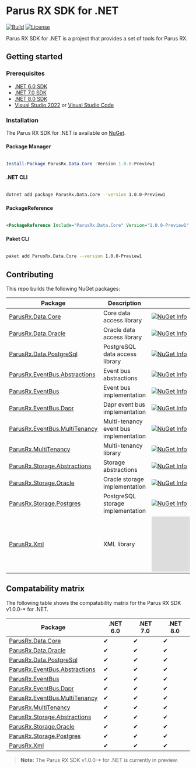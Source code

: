 # Parus RX SDK for .NET

[![Build](https://github.com/parusrx/dotnet-sdk/actions/workflows/build.yml/badge.svg)](https://github.com/parusrx/dotnet-sdk/actions/workflows/build.yml)
[![License](https://img.shields.io/github/license/parusrx/dotnet-sdk?logo=apache&style=flat-square&color=blue)](LICENSE)

Parus RX SDK for .NET is a project that provides a set of tools for Parus RX.

## Getting started

### Prerequisites

- [.NET 6.0 SDK](https://dotnet.microsoft.com/download/dotnet/6.0)
- [.NET 7.0 SDK](https://dotnet.microsoft.com/download/dotnet/7.0)
- [.NET 8.0 SDK](https://dotnet.microsoft.com/download/dotnet/8.0)
- [Visual Studio 2022](https://visualstudio.microsoft.com/vs/preview/) or [Visual Studio Code](https://code.visualstudio.com/)

### Installation

The Parus RX SDK for .NET is available on [NuGet](https://www.nuget.org/packages?q=ParusRx).

#### Package Manager

```powershell

Install-Package ParusRx.Data.Core -Version 1.0.0-Preview1

```

#### .NET CLI

```bash

dotnet add package ParusRx.Data.Core --version 1.0.0-Preview1

```

#### PackageReference

```xml

<PackageReference Include="ParusRx.Data.Core" Version="1.0.0-Preview1" />

```

#### Paket CLI

```bash

paket add ParusRx.Data.Core --version 1.0.0-Preview1

```


## Contributing

This repo builds the following NuGet packages:

| Package | Description | NuGet |
| ------- | ----------- | ----- |
| [ParusRx.Data.Core](https://www.nuget.org/packages/ParusRx.Data.Core/) | Core data access library | [![NuGet Info](https://buildstats.info/nuget/ParusRx.Data.Core?includePreReleases=true)](https://www.nuget.org/packages/ParusRx.Data.Core/) |
| [ParusRx.Data.Oracle](https://www.nuget.org/packages/ParusRx.Data.Oracle/) | Oracle data access library | [![NuGet Info](https://buildstats.info/nuget/ParusRx.Data.Oracle?includePreReleases=true)](https://www.nuget.org/packages/ParusRx.Data.Oracle/) |
| [ParusRx.Data.PostgreSql](https://www.nuget.org/packages/ParusRx.Data.PostgreSQL/) | PostgreSQL data access library | [![NuGet Info](https://buildstats.info/nuget/ParusRx.Data.PostgreSql?includePreReleases=true)](https://www.nuget.org/packages/ParusRx.Data.PostgreSql/) |
| [ParusRx.EventBus.Abstractions](https://www.nuget.org/packages/ParusRx.EventBus.Abstractions/) | Event bus abstractions | [![NuGet Info](https://buildstats.info/nuget/ParusRx.EventBus.Abstractions?includePreReleases=true)](https://www.nuget.org/packages/ParusRx.EventBus.Abstractions/) |
| [ParusRx.EventBus](https://www.nuget.org/packages/ParusRx.EventBus/) | Event bus implementation | [![NuGet Info](https://buildstats.info/nuget/ParusRx.EventBus?includePreReleases=true)](https://www.nuget.org/packages/ParusRx.EventBus/) |
| [ParusRx.EventBus.Dapr](https://www.nuget.org/packages/ParusRx.EventBus.Dapr/) | Dapr event bus implementation | [![NuGet Info](https://buildstats.info/nuget/ParusRx.EventBus.Dapr?includePreReleases=true)](https://www.nuget.org/packages/ParusRx.EventBus.Dapr/) |
| [ParusRx.EventBus.MultiTenancy](https://www.nuget.org/packages/ParusRx.EventBus.MultiTenancy/) | Multi-tenancy event bus implementation | [![NuGet Info](https://buildstats.info/nuget/ParusRx.EventBus.MultiTenancy?includePreReleases=true)](https://www.nuget.org/packages/ParusRx.EventBus.MultiTenancy/) |
| [ParusRx.MultiTenancy](https://www.nuget.org/packages/ParusRx.MultiTenancy/) | Multi-tenancy library | [![NuGet Info](https://buildstats.info/nuget/ParusRx.MultiTenancy?includePreReleases=true)](https://www.nuget.org/packages/ParusRx.MultiTenancy/) |
| [ParusRx.Storage.Abstractions](https://www.nuget.org/packages/ParusRx.Storage.Abstractions/) | Storage abstractions | [![NuGet Info](https://buildstats.info/nuget/ParusRx.Storage.Abstractions?includePreReleases=true)](https://www.nuget.org/packages/ParusRx.Storage.Abstractions/) |
| [ParusRx.Storage.Oracle](https://www.nuget.org/packages/ParusRx.Storage.Oracle/) | Oracle storage implementation | [![NuGet Info](https://buildstats.info/nuget/ParusRx.Storage.Oracle?includePreReleases=true)](https://www.nuget.org/packages/ParusRx.Storage.Oracle/) |
| [ParusRx.Storage.Postgres](https://www.nuget.org/packages/ParusRx.Storage.Postgres/) | PostgreSQL storage implementation | [![NuGet Info](https://buildstats.info/nuget/ParusRx.Storage.Postgres?includePreReleases=true)](https://www.nuget.org/packages/ParusRx.Storage.Postgres/) |
| [ParusRx.Xml](https://www.nuget.org/packages/ParusRx.Xml/) | XML library | [![NuGet Info](https://buildstats.info/nuget/ParusRx.Xml?includePreReleases=true)](https://www.nuget.org/packages/ParusRx.Xml/) |

## Compatability matrix

The following table shows the compatability matrix for the Parus RX SDK v1.0.0-* for .NET.

| Package | .NET 6.0 | .NET 7.0 | .NET 8.0 |
| ------- | -------- | -------- | -------- | 
| [ParusRx.Data.Core](https://www.nuget.org/packages/ParusRx.Data.Core/) | ✔ | ✔ | ✔ | ✔ | ✔ |
| [ParusRx.Data.Oracle](https://www.nuget.org/packages/ParusRx.Data.Oracle/) | ✔ | ✔ | ✔ | ✔ | ✔ |
| [ParusRx.Data.PostgreSql](https://www.nuget.org/packages/ParusRx.Data.PostgreSql/) | ✔ | ✔ | ✔ | ✔ | ✔ |
| [ParusRx.EventBus.Abstractions](https://www.nuget.org/packages/ParusRx.EventBus.Abstractions/) | ✔ | ✔ | ✔ | ✔ | ✔ |
| [ParusRx.EventBus](https://www.nuget.org/packages/ParusRx.EventBus/) | ✔ | ✔ | ✔ | ✔ | ✔ |
| [ParusRx.EventBus.Dapr](https://www.nuget.org/packages/ParusRx.EventBus.Dapr/) | ✔ | ✔ | ✔ | ✔ | ✔ |
| [ParusRx.EventBus.MultiTenancy](https://www.nuget.org/packages/ParusRx.EventBus.MultiTenancy/) | ✔ | ✔ | ✔ | ✔ | ✔ |
| [ParusRx.MultiTenancy](https://www.nuget.org/packages/ParusRx.MultiTenancy/) | ✔ | ✔ | ✔ | ✔ | ✔ |
| [ParusRx.Storage.Abstractions](https://www.nuget.org/packages/ParusRx.Storage.Abstractions/) | ✔ | ✔ | ✔ | ✔ | ✔ |
| [ParusRx.Storage.Oracle](https://www.nuget.org/packages/ParusRx.Storage.Oracle/) | ✔ | ✔ | ✔ | ✔ | ✔ |
| [ParusRx.Storage.Postgres](https://www.nuget.org/packages/ParusRx.Storage.Postgres/) | ✔ | ✔ | ✔ | ✔ | ✔ |
| [ParusRx.Xml](https://www.nuget.org/packages/ParusRx.Xml/) | ✔ | ✔ | ✔ | ✔ | ✔ |

> **Note:** The Parus RX SDK v1.0.0-* for .NET is currently in preview.